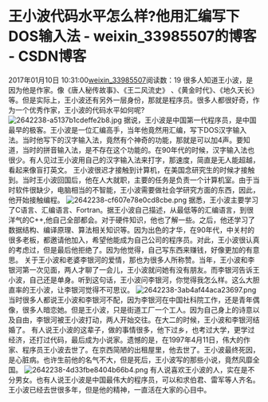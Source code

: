 # 王小波代码水平怎么样?他用汇编写下DOS输入法 - weixin_33985507的博客 - CSDN博客
2017年01月10日 10:31:00[weixin_33985507](https://me.csdn.net/weixin_33985507)阅读数：19
很多人知道王小波，是因为他是作家。像《唐人秘传故事》、《王二风流史》 、《黄金时代》、《地久天长》等。但是实际上，王小波还有另外一层身份，那就是程序员。很多人都很好奇，作为一个优秀作家，王小波的代码水平如何呢?
![2642238-a5137b1cdeffe2b8.jpg](https://upload-images.jianshu.io/upload_images/2642238-a5137b1cdeffe2b8.jpg)
据说，王小波是中国第一代程序员，是中国最早的极客。王小波是一位汇编高手，当年他竟然用汇编，写下DOS汉字输入法。当时他写下的汉字输入法，竟然有个神奇的功能，那就是可以加4声。要知道，当时的拼音输入法，是不存在这个功能的。在90年代的时候，汉字输入法也很少。有人见过王小波用自己的汉字输入法来打字，那速度，简直是无人能超越，看起来像盲打英文。
王小波很迟才接触到计算机，在美国念研究生的时候才接触到。当时王小波回国后，他在人大就职，主要的任务是负责一个计算机室。由于当时软件很缺少，电脑相当的不智能，王小波需要做社会学研究方面的东西，因此，他开始接触编程。
![2642238-cf607e78e0cd8cbe.png](https://upload-images.jianshu.io/upload_images/2642238-cf607e78e0cd8cbe.png)
据悉，王小波主要学习了C语言、汇编语言、Fortran。据王小波自己描述，从最低等的汇编语言，到很洋气的C++,他自己全部都会。对于硬件知识，他也了解一些。之后，他还学习了数据结构、编译原理、算法相关知识等。因为出色的才华，在90年代，中关村的很多老板，都邀请他加入，希望他能成为自己公司的程序员。对此，王小波很认真的考虑过，但是最后他拒绝了。因为他觉得，自己写东西来赚钱，好像更加的有意思。
关于王小波和老婆李银河的爱情，那也为很多人所称赞。当年，王小波和李银河第一次见面，两人才聊了一会儿，王小波就问她有没有朋友。而李银河告诉王小波，自己还是单身。听到这句话，王小波问李银河，你觉得我怎么样。这么大胆直率的王小波，让李银河觉得不可思议。
![2642238-3ab4af44aca23697.png](https://upload-images.jianshu.io/upload_images/2642238-3ab4af44aca23697.png)
当时很多人都说王小波和李银河不配，因为李银河在中国社科院工作，还是青年偶像，很多人暗恋她。但是王小波，只是街道工厂一个工人。因为自己身上的诗意以及自由，李银河被王小波打动，两人开始交往。在大二的时候，王小波和李银河结婚了。
有人说王小波的这辈子，做的事情很多，他下过乡，也考过大学，更学过经济，还打过代码，最后成为小说家。遗憾的是，在1997年4月11日，伟大的作家、程序员王小波去世了。在京西简陋的出租屋里，他去世了。王小波最终死因，是心脏病。也许生前他的名气不大，但是死后，王小波写的那些小说，竟然风靡全国。
![2642238-4d33fbe8404b66b4.png](https://upload-images.jianshu.io/upload_images/2642238-4d33fbe8404b66b4.png)
有人说喜欢王小波的人，实在是不分男女。也有人说王小波是中国最伟大的程序员，可以和求伯君、雷军等人齐名。王小波已经去世很多年，但是他的精神，一直活在大家的心目中。
